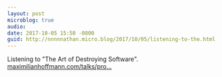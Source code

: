 ```yaml
---
layout: post
microblog: true
audio: 
date: 2017-10-05 15:50 -0800
guid: http://nnnnnathan.micro.blog/2017/10/05/listening-to-the.html
---
```

Listening to "The Art of Destroying Software". [maximilianhoffmann.com/talks/pro...](https://maximilianhoffmann.com/talks/programming/the-art-of-destroying-software)
